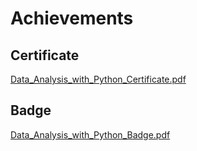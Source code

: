 

# Achievements
## Certificate
[Data_Analysis_with_Python_Certificate.pdf](https://prod-files-secure.s3.us-west-2.amazonaws.com/03e82b26-cccb-4906-bb56-adabcbdc0655/1aa3a050-2338-4a85-85d5-899bad17a31c/Data_Analysis_with_Python_Certificate.pdf?X-Amz-Algorithm=AWS4-HMAC-SHA256&X-Amz-Content-Sha256=UNSIGNED-PAYLOAD&X-Amz-Credential=AKIAT73L2G45FSPPWI6X%2F20241206%2Fus-west-2%2Fs3%2Faws4_request&X-Amz-Date=20241206T182151Z&X-Amz-Expires=3600&X-Amz-Signature=82a51015bf67b4b57b5553621cbf764da9ed6d0a5cacb2789687e250ac9be4f7&X-Amz-SignedHeaders=host&x-id=GetObject)
## Badge
[Data_Analysis_with_Python_Badge.pdf](https://prod-files-secure.s3.us-west-2.amazonaws.com/03e82b26-cccb-4906-bb56-adabcbdc0655/4fa9bcf8-b584-40dd-8775-c0bfadf6a6f0/Data_Analysis_with_Python_Badge.pdf?X-Amz-Algorithm=AWS4-HMAC-SHA256&X-Amz-Content-Sha256=UNSIGNED-PAYLOAD&X-Amz-Credential=AKIAT73L2G45FSPPWI6X%2F20241206%2Fus-west-2%2Fs3%2Faws4_request&X-Amz-Date=20241206T182151Z&X-Amz-Expires=3600&X-Amz-Signature=322d2c7cd61b8cc1562433d5545db0fdeb33f4cf33765725b989a40e4fcf36cb&X-Amz-SignedHeaders=host&x-id=GetObject)
